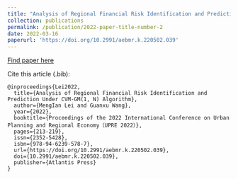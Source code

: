 ```yaml
---
title: "Analysis of Regional Financial Risk Identification and Prediction Under CVM-GM(1, N) Algorithm"
collection: publications
permalink: /publication/2022-paper-title-number-2
date: 2022-03-16
paperurl: 'https://doi.org/10.2991/aebmr.k.220502.039'
---
```


[Find paper here](https://doi.org/10.2991/aebmr.k.220502.039)

Cite this article (.bib):

```
@inproceedings{Lei2022,
  title={Analysis of Regional Financial Risk Identification and Prediction Under CVM-GM(1, N) Algorithm},
  author={MengIan Lei and Guanxu Wang},
  year={2022},
  booktitle={Proceedings of the 2022 International Conference on Urban Planning and Regional Economy（UPRE 2022）},
  pages={213-219},
  issn={2352-5428},
  isbn={978-94-6239-578-7},
  url={https://doi.org/10.2991/aebmr.k.220502.039},
  doi={10.2991/aebmr.k.220502.039},
  publisher={Atlantis Press}
}
```
